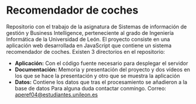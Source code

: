 # Recomendador de coches
Repositorio con el trabajo de la asignatura de  Sistemas de información de gestión y Business Intelligence, perteneciente al grado de Ingeniería Informática de la Universidad de León.
El proyecto consiste en una aplicación web desarrollada en JavaScript que contiene un sistema recomendador de coches.
Existen 3 directorios en el repositorio:

* **Aplicación:** Con el código fuente necesario para desplegar el servidor 
* **Documentación:** Memoria y presentación del proyecto y dos vídeos en los que se hace la presentación y otro que se muestra la aplicación
* **Datos:** Contiene los datos que tras el procesamiento se añadieron a la base de datos
Para alguna duda contactar conmingo.
Correo: aperef04@estudiantes.unileon.es
